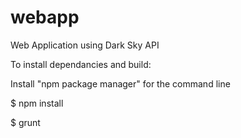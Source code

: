 # webapp
Web Application using Dark Sky API

To install dependancies and build:

Install "npm package manager" for the command line

$ npm install

$ grunt